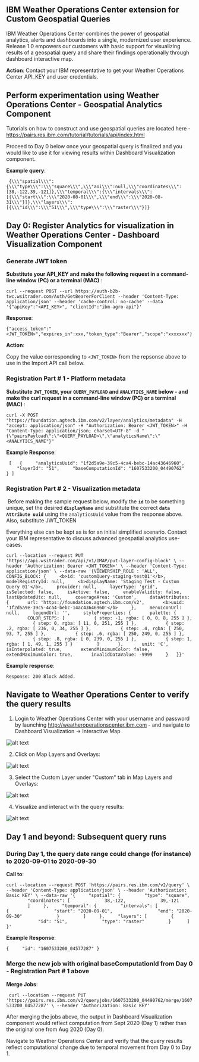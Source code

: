 ## IBM Weather Operations Center extension for Custom Geospatial Queries </h1> 

IBM Weather Operations Center combines the power of geospatial analytics, alerts and dashboards into a single, modernized user experience. Release 1.0 empowers our customers with basic support for visualizing results of a geospatial query and share their findings operationally through dashboard interactive map.

__Action__: Contact your IBM representative to get your Weather Operations Center API_KEY and user credentials. 

## Perform experimentation using Weather Operations Center - Geospatial Analytics Component

 Tutorials on how to construct and use geospatial queries are located here - https://pairs.res.ibm.com/tutorial/tutorials/api/index.html

 Proceed to Day 0 below once your geospatial query is finalized and you would like to use it for viewing results within Dashboard Visualization component.

<b>Example query</b>: 

` {\\\"spatial\\\":{\\\"type\\\":\\\"square\\\",\\\"aoi\\\":null,\\\"coordinates\\\":[38,-122,39,-121]},\\\"temporal\\\":{\\\"intervals\\\":[{\\\"start\\\":\\\"2020-08-01\\\",\\\"end\\\":\\\"2020-08-31\\\"}]},\\\"layers\\\":[{\\\"id\\\":\\\"51\\\",\\\"type\\\":\\\"raster\\\"}]}`


## Day 0: Register Analytics for visualization in Weather Operations Center - Dashboard Visualization Component 

### Generate JWT token
  
<b>Substitute your API_KEY and make the following request in a command-line window (PC) or a terminal (MAC) </b>: 

 `curl --request POST --url https://auth-b2b-twc.wsitrader.com/Auth/GetBearerForClient --header 'Content-Type: application/json' --header 'cache-control: no-cache' --data '{"apiKey":"<API_KEY>", "clientId":"ibm-agro-api"}'`

<b>Response</b>: 

  `{"access_token":"<JWT_TOKEN>","expires_in":xxx,"token_type":"Bearer","scope":"xxxxxxx"}`
 
<b>Action</b>:

  Copy the value corresponding to `<JWT_TOKEN>` from the repsonse above to use in the Import API call below.
 

### Registration Part # 1 - Platform metadata

<b>Substitute `JWT_TOKEN`, your `QUERY_PAYLOAD` and `ANALYTICS_NAME` below - and make the curl request in a command-line window (PC) or a terminal (MAC) </b>: 

`curl -X POST "https://foundation.agtech.ibm.com/v2/layer/analytics/metadata" -H "accept: application/json" -H "Authorization: Bearer <JWT_TOKEN>" -H "Content-Type: application/json; charset=UTF-8" -d "{\"pairsPayload\":\"<QUERY_PAYLOAD>\",\"analyticsName\":\"<ANALYTICS_NAME"}"`




<b>Example Response</b>:

`
[
  {
    "analyticsUuid": "1f2d5a9e-39c5-4ca4-bebc-14ac43646960",
    "layerId": "51",
    "baseComputationId": "1607533200_04490762"
  }
]`




### Registration Part # 2 - Visualization metadata


 Before making the sample request below, modify the <b>`id`</b> to be something unique, set the desired <b>`displayName`</b> and substitute the correct <b>`data Attribute uuid`</b> using the `analyticsUuid` value from the response above. Also, substitute JWT_TOKEN
 
 Everything else can be kept as is for an initial simplified scenario. Contact your IBM representative to discuss advanced geospatial analytics use-cases. 


`curl --location --request PUT 'https://api.wsitrader.com/api/v1/IMAP/put-layer-config-block' \
--header 'Authorization: Bearer <JWT_TOKEN>' \
--header 'Content-Type: application/json' \
--data-raw '{VIEWERSHIP_ROLE : 'ALL', CONFIG_BLOCK: {
    <b>id: 'customQuery-staging-test01'</b>,
    modelRegistryId: null,
    <b>displayName: 'Staging Test - Custom Query 01'</b>,
    provider: null,
    layerType: 'grid',
    isSelected: false,
    isActive: false,
    enableValidity: false,
    lastUpdatedUtc: null,
    coverageArea: 'Custom',
    dataAttributes: {
      url: 'https://foundation.agtech.ibm.com/v2',
      <b>uuid: '1f2d5a9e-39c5-4ca4-bebc-14ac43646960'</b>
    },
    menuIconUrl: null,
    legendUrl: '',
    styleProperties: {
      palette: {
        COLOR_STEPS: [
          { step: -1, rgba: [ 0, 0, 8, 255 ] },
          { step: 0, rgba: [ 11, 0, 251, 255 ] },
          { step: .2, rgba: [ 236, 0, 34, 255 ] },
          { step: .4, rgba: [ 250, 93, 7, 255 ] },
          { step: .6, rgba: [ 250, 249, 0, 255 ] },
          { step: .8, rgba: [ 0, 239, 0, 255 ] },
          { step: 1, rgba: [ 1, 49, 1, 255 ] }
        ]
      },
      unit: 'C',
      isInterpolated: true,
      extendMinimumColor: false,
      extendMaximumColor: true,
      invalidDataValue: -9999
    }
  }}'`


<b>Example response</b>: 

`Response: 200
Block Added.`






## Navigate to Weather Operations Center to verify the query results

1. Login to Weather Operations Center with your username and password by launching http://weatheroperationscenter.ibm.com - and navigate to Dashboard Visualization -> Interactive Map

![alt text](https://github.com/IBM/Weather-Operations-Center/blob/master/docs/resources/woc-maximo01.png?raw=true)


2. Click on Map Layers and Overlays:

![alt text](https://github.com/IBM/Weather-Operations-Center/blob/master/docs/resources/woc-maximo02.png?raw=true)


3. Select the Custom Layer under "Custom" tab in Map Layers and Overlays:

![alt text](https://github.com/IBM/Weather-Operations-Center/blob/master/docs/resources/woc-geospatial-04.png?raw=true)


4. Visualize and interact with the query results:

![alt text](https://github.com/IBM/Weather-Operations-Center/blob/master/docs/resources/woc-geospatial-05.png?raw=true)





## Day 1 and beyond: Subsequent query runs


### During Day 1, the query date range could change (for instance) to 2020-09-01 to 2020-09-30


<b>Call to</b>: 


`curl --location --request POST 'https://pairs.res.ibm.com/v2/query' \
--header 'Content-Type: application/json' \
--header 'Authorization: Basic KEY' \
--data-raw '{
    "spatial": {
        "type": "square",
        "coordinates": [
            38,-122,
            39,-121
        ]
    },
    "temporal": {
        "intervals": [
            {
                "start": "2020-09-01",
                "end": "2020-09-30"
            }
        ]
    },
    "layers": [
        {
            "id": "51",
            "type": "raster"
        } 
    ]
}'`




<b>Example Response</b>:


`{
    "id": "1607533200_04577287"
}
`



### Merge the new job with original baseComputationId from Day 0 - Registration Part # 1 above


<b>Merge Jobs</b>:

`
curl --location --request PUT 'https://pairs.res.ibm.com/v2/queryjobs/1607533200_04490762/merge/1607533200_04577287' \
--header 'Authorization: Basic KEY'`



After merging the jobs above, the output in Dashboard Visualization component would reflect computation from Sept 2020 (Day 1) rather than the original one from Aug 2020 (Day 0).


Navigate to Weather Operations Center and verify that the query results reflect computational change due to temporal movement from Day 0 to Day 1.





